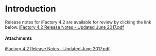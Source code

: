 # Introduction

Release notes for iFactory 4.2 are available for review by clicking the link below.
[iFactory 4.2 Release Notes - Updated June 2017.pdf](iFactory-JGP-MES/iFactory-JGP-MES-Home/iFactory-JGP-MS/RELEASE-NOTES/iFactory-4.2-Release-Notes.md)



#### Attachments

[iFactory 4.2 Release Notes - Updated June 2017.pdf](/.attachments/29920222.pdf)
